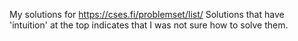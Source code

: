 My solutions for https://cses.fi/problemset/list/
Solutions that have 'intuition' at the top indicates that I was not sure how to solve them.
